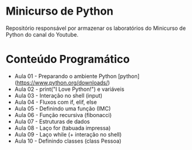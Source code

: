 # Minicurso de Python

Repositório responsável por armazenar  os laboratórios do Minicurso de Python do canal do Youtube.

# Conteúdo Programático

- Aula 01 - Preparando o ambiente Python [python] (https://www.python.org/downloads/)
- Aula 02 - print("I Love Python!") e variáveis
- Aula 03 - Interação no shell (input)
- Aula 04 - Fluxos com if, elif, else
- Aula 05 - Definindo uma função (IMC)
- Aula 06 - Função recursiva (fibonacci)
- Aula 07 - Estruturas de dados
- Aula 08 - Laço for (tabuada impressa)
- Aula 09 - Laço while (+ interação no shell)
- Aula 10 - Definindo classes (class Pessoa)
